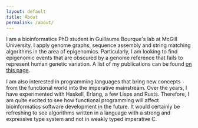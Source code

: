 ```yaml
---
layout: default
title: About
permalink: /about/
---
```


I am a bioinformatics PhD student in Guillaume Bourque's lab at McGill University.
I apply genome graphs, sequence assembly and string matching algorithms in the area of epigenomics.
Particularly, I am looking to find epigenomic events that are obscured by a genome reference that fails to represent human genetic variation.
A list of my publications can be found [on this page](/pubs/).

I am also interested in programming languages that bring new concepts from the functional world into the imperative mainstream.
Over the years, I have experimented with Haskell, Erlang, a few Lisps and Rusts.
Therefore, I am quite excited to see how functional programming will affect bioinformatics software development in the future.
It would certainly be refreshing to see algorithms written in a language with a strong and expressive type system and not in weakly typed imperative C.
